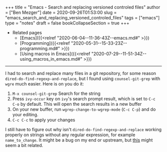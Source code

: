 +++
title = "Emacs - Search and replacing versioned controled files"
author = ["Ben Mezger"]
date = 2020-09-26T01:53:00
slug = "emacs_search_and_replacing_versioned_controled_files"
tags = ["emacs"]
type = "notes"
draft = false
bookCollapseSection = true
+++

-   Related pages
    -   [Emacs]({{<relref "2020-06-04--11-36-43Z--emacs.md#" >}})
    -   [Programming]({{<relref "2020-05-31--15-33-23Z--programming.md#" >}})
    -   [Using macros in Emacs]({{<relref "2020-07-29--11-51-34Z--using_macros_in_emacs.md#" >}})

---

I had to search and replace many files in a git repository, for some reason
`dired-do-find-regexp-and-replace`, but I found using `counsel-git-grep` with
`wgre` much easier. Here is on you do it:

1.  `M-x counsel-git-grep`
    Search for the string
2.  Press `ivy-occur` key on `ivy`'s search prompt result, which is set to `C-c
       C-o` by default. This will open the search results in a new buffer
3.  On your new buffer, run `wgrep-change-to-wgrep-mode` (`C-c C-p`) and do your
    editing.
4.  `C-c C-c` to apply your changes

I still have to figure out why isn't `dired-do-find-regexp-and-replace` working
properly on strings without any regular expression, for example
`name_to_change`. It might be a bug on my end or upstream, but [this](https://www.reddit.com/r/emacs/comments/5y1c11/direddofindregexpandreplace%5Fvs%5Fqueryreplaceregexp/?utm%5Fsource=share&utm%5Fmedium=web2x&context=3) might seem a
bit related.
